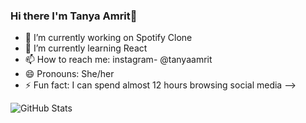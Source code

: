 ### Hi there I'm Tanya Amrit👋



- 🔭 I’m currently working on Spotify Clone
- 🌱 I’m currently learning React
- 📫 How to reach me: instagram- @tanyaamrit
- 😄 Pronouns: She/her
- ⚡ Fun fact: I can spend almost 12 hours browsing social media
-->

![GitHub Stats](https://github-readme-stats.vercel.app/api?username=tanyaamrit&theme=radical)


